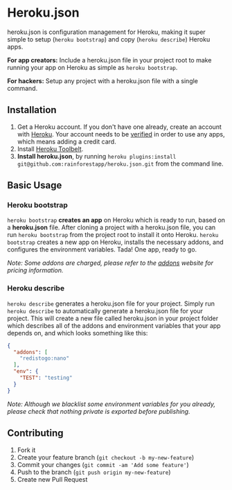 # Heroku.json

heroku.json is configuration management for Heroku, making it super simple to setup (```heroku bootstrap```) and copy (```heroku describe```) Heroku apps.

__For app creators:__ Include a heroku.json file in your project root to make running your app on Heroku as simple as ```heroku bootstrap```.

__For hackers:__ Setup any project with a heroku.json file with a single command.

## Installation

1. Get a Heroku account. If you don't have one already, create an account with [Heroku](https://api.heroku.com/signup). Your account needs to be [verified](https://dashboard.heroku.com/account) in order to use any apps, which means adding a credit card.
2. Install [Heroku Toolbelt](https://toolbelt.heroku.com/).
3. __Install heroku.json__, by running ```heroku plugins:install git@github.com:rainforestapp/heroku.json.git``` from the command line.

## Basic Usage

### Heroku bootstrap

```heroku bootstrap``` __creates an app__ on Heroku which is ready to run, based on a __heroku.json__ file. After cloning a project with a heroku.json file, you can run ```heroku bootstrap``` from the project root to install it onto Heroku. ```heroku bootstrap``` creates a new app on Heroku, installs the necessary addons, and configures the environment variables. Tada! One app, ready to go.

_Note: Some addons are charged, please refer to the [addons](https://addons.heroku.com/) website for pricing information._

### Heroku describe

```heroku describe``` generates a heroku.json file for your project. Simply run ```heroku describe``` to automatically generate a heroku.json file for your project. This will create a new file called heroku.json in your project folder which describes all of the addons and environment variables that your app depends on, and which looks something like this:

```json
{
  "addons": [
    "redistogo:nano"
  ],
  "env": {
    "TEST": "testing"
  }
}
```

_Note: Although we blacklist some environment variables for you already, please check that nothing private is exported before publishing._

## Contributing

1. Fork it
2. Create your feature branch (`git checkout -b my-new-feature`)
3. Commit your changes (`git commit -am 'Add some feature'`)
4. Push to the branch (`git push origin my-new-feature`)
5. Create new Pull Request
